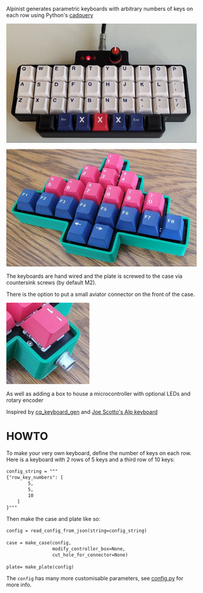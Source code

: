Alpinist generates parametric keyboards with arbitrary numbers of keys on each row using Python's [cadquery](https://github.com/CadQuery/cadquery) 



![BensAlp](img/bensalp.jpg)

![Tbaum](img/Tbaum.jpg)

The keyboards are hand wired and the plate is screwed to the case via countersink screws (by default M2). 

There is the option to put a small aviator connector on the front of the case. 

![aviator](img/aviator.jpg)

As well as adding a box to house a microcontroller with optional LEDs and rotary encoder

Inspired by [cq_keyboard_gen](https://github.com/mryndzionek/cq_keyboard_gen) and [Joe Scotto's Alp keyboard](https://scottokeebs.com/blogs/keyboards/scottoalp-handwired-keyboard)

# HOWTO

To make your very own keyboard, define the number of keys on each row. Here is a keyboard with 2 rows of 5 keys and a third row of 10 keys:
```
config_string = """
{"row_key_numbers": [
        5,
        5,
        10
    ]
}"""
```

Then make the case and plate like so:

```
config = read_config_from_json(string=config_string)

case = make_case(config,
                 modify_controller_box=None,
                 cut_hole_for_connector=None)

plate= make_plate(config)
```

The `config` has many more customisable parameters, see [config.py](./factory/config.py) for more info. 

